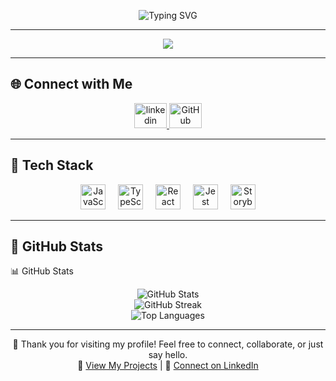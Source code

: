<p align="center">
  <img src="https://readme-typing-svg.demolab.com?font=Fira+Code&pause=1000&color=F75C7E&center=true&vCenter=true&width=435&lines=Hello+World!!+I'm+Sonam+Kumari;Welcome+to+my+GitHub+profile" alt="Typing SVG" />
</p>

---

<div align="center">
  <img src="https://profile-counter.glitch.me/kumarisonam2002/count.svg?" />
</div>

---

## 🌐 Connect with Me

<div align="center">
  <a href="https://www.linkedin.com/in/sonam-kumari-09b9852b3?utm_source=share&utm_campaign=share_via&utm_content=profile&utm_medium=android_app">
    <img src="https://raw.githubusercontent.com/maurodesouza/profile-readme-generator/master/src/assets/icons/social/linkedin/default.svg" width="52" height="40" alt="linkedin logo" />
  </a>
  <a href="https://github.com/kumarisonam2002?tab=repositories">
    <img src="https://cdn.jsdelivr.net/gh/devicons/devicon/icons/github/github-original.svg" width="52" height="40" alt="GitHub logo" />
  </a>
</div>

---

## 🧠 Tech Stack

<div align="center">
  <img src="https://cdn.jsdelivr.net/gh/devicons/devicon/icons/javascript/javascript-original.svg" height="40" alt="JavaScript" />
  <img width="12" />
  <img src="https://cdn.jsdelivr.net/gh/devicons/devicon/icons/typescript/typescript-original.svg" height="40" alt="TypeScript" />
  <img width="12" />
  <img src="https://cdn.jsdelivr.net/gh/devicons/devicon/icons/react/react-original.svg" height="40" alt="React" />
  <img width="12" />
  <img src="https://cdn.jsdelivr.net/gh/devicons/devicon/icons/jest/jest-plain.svg" height="40" alt="Jest" />
  <img width="12" />
  <img src="https://cdn.jsdelivr.net/gh/devicons/devicon/icons/storybook/storybook-original.svg" height="40" alt="Storybook" />
</div>

---

## 🧠 GitHub Stats

📊 GitHub Stats  
<p align="center"> 
  <img src="https://github-readme-stats.vercel.app/api?username=kumarisonam2002&theme=dark&hide_border=false&show_icons=true" alt="GitHub Stats" /><br/> 
  <img src="https://github-readme-streak-stats.herokuapp.com/?user=kumarisonam2002&theme=dark&hide_border=false" alt="GitHub Streak" /><br/> 
  <img src="https://github-readme-stats.vercel.app/api/top-langs/?username=kumarisonam2002&layout=compact&theme=dark&hide_border=false" alt="Top Languages" /> 
</p>

---

<p align="center">
  🚀 Thank you for visiting my profile! Feel free to connect, collaborate, or just say hello.<br/>
  🔗 <a href="https://github.com/kumarisonam2002?tab=repositories">View My Projects</a> | 
  💼 <a href="https://www.linkedin.com/in/sonam-kumari-09b9852b3?utm_source=share&utm_campaign=share_via&utm_content=profile&utm_medium=android_app">Connect on LinkedIn</a>
</p>

